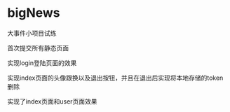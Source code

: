 # bigNews
大事件小项目试练

首次提交所有静态页面

实现login登陆页面的效果

实现index页面的头像跟换以及退出按钮，并且在退出后实现将本地存储的token删除

实现了index页面和user页面效果
